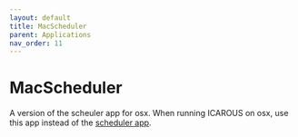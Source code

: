 ```yaml
---
layout: default 
title: MacScheduler
parent: Applications
nav_order: 11
---
```


# MacScheduler

A version of the scheuler app for osx. When running ICAROUS on osx, use this app instead of the [scheduler app]().
